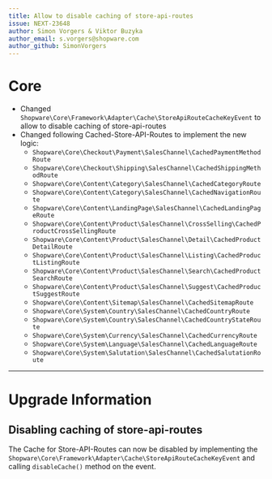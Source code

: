 ```yaml
---
title: Allow to disable caching of store-api-routes
issue: NEXT-23648
author: Simon Vorgers & Viktor Buzyka
author_email: s.vorgers@shopware.com
author_github: SimonVorgers
---
```

# Core
* Changed `Shopware\Core\Framework\Adapter\Cache\StoreApiRouteCacheKeyEvent` to allow to disable caching of store-api-routes
* Changed following Cached-Store-API-Routes to implement the new logic:
  * `Shopware\Core\Checkout\Payment\SalesChannel\CachedPaymentMethodRoute` 
  * `Shopware\Core\Checkout\Shipping\SalesChannel\CachedShippingMethodRoute` 
  * `Shopware\Core\Content\Category\SalesChannel\CachedCategoryRoute` 
  * `Shopware\Core\Content\Category\SalesChannel\CachedNavigationRoute` 
  * `Shopware\Core\Content\LandingPage\SalesChannel\CachedLandingPageRoute` 
  * `Shopware\Core\Content\Product\SalesChannel\CrossSelling\CachedProductCrossSellingRoute` 
  * `Shopware\Core\Content\Product\SalesChannel\Detail\CachedProductDetailRoute` 
  * `Shopware\Core\Content\Product\SalesChannel\Listing\CachedProductListingRoute` 
  * `Shopware\Core\Content\Product\SalesChannel\Search\CachedProductSearchRoute` 
  * `Shopware\Core\Content\Product\SalesChannel\Suggest\CachedProductSuggestRoute` 
  * `Shopware\Core\Content\Sitemap\SalesChannel\CachedSitemapRoute` 
  * `Shopware\Core\System\Country\SalesChannel\CachedCountryRoute` 
  * `Shopware\Core\System\Country\SalesChannel\CachedCountryStateRoute` 
  * `Shopware\Core\System\Currency\SalesChannel\CachedCurrencyRoute` 
  * `Shopware\Core\System\Language\SalesChannel\CachedLanguageRoute` 
  * `Shopware\Core\System\Salutation\SalesChannel\CachedSalutationRoute` 
___
# Upgrade Information
## Disabling caching of store-api-routes
The Cache for Store-API-Routes can now be disabled by implementing the `Shopware\Core\Framework\Adapter\Cache\StoreApiRouteCacheKeyEvent` and calling `disableCache()` method on the event.

